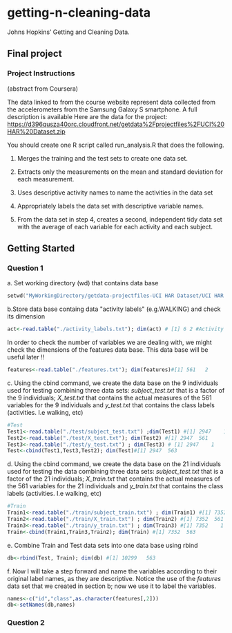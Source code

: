 # getting-n-cleaning-data
Johns Hopkins’ Getting and Cleaning Data. 
## Final project
### Project Instructions 
(abstract from Coursera)

The data linked to from the course website represent data collected from the accelerometers from the Samsung Galaxy S smartphone. A full description is available 
Here are the data for the project: 
https://d396qusza40orc.cloudfront.net/getdata%2Fprojectfiles%2FUCI%20HAR%20Dataset.zip

You should create one R script called run_analysis.R that does the following. 
1. Merges the training and the test sets to create one data set.

2.  Extracts only the measurements on the mean and standard deviation for each measurement. 

3. Uses descriptive activity names to name the activities in the data set

4. Appropriately labels the data set with descriptive variable names.

5. From the data set in step 4, creates a second, independent tidy data set with the average of each variable for each activity and each subject.

## Getting Started

### Question 1
a. Set working directory (wd) that contains data base
```c++
setwd("MyWorkingDirectory/getdata-projectfiles-UCI HAR Dataset/UCI HAR Dataset") #Notice last part of the wd
```
b.Store data base containg data "activity labels" (e.g.WALKING) and check its dimension
```r
act<-read.table("./activity_labels.txt"); dim(act) # [1] 6 2 #Activity labels
```
In order to check the number of variables we are dealing with, we might check the dimensions of the features data base. This data base will be useful later !!
```r
features<-read.table("./features.txt"); dim(features)#[1] 561   2
```


c. Using the cbind command, we create the data base on the 9 individuals used for testing combining three data sets: *subject_test.txt* that is a factor of the 9 individuals; *X_test.txt* that contains the actual measures of the 561 variables for the 9 individuals and *y_test.txt* that contains the class labels (activities. I.e walking, etc) 
```r
#Test
Test1<-read.table("./test/subject_test.txt") ;dim(Test1) #[1] 2947    1
Test2<-read.table("./test/X_test.txt"); dim(Test2) #[1] 2947  561
Test3<-read.table("./test/y_test.txt") ; dim(Test3) # [1] 2947    1 
Test<-cbind(Test1,Test3,Test2); dim(Test)#[1] 2947  563
```

d. Using the cbind command, we create the data base on the 21 individuals used for testing the data combining three data sets: *subject_test.txt* that is a factor of the 21 individuals; *X_train.txt* that contains the actual measures of the 561 variables for the 21 individuals and *y_train.txt* that contains the class labels (activities. I.e walking, etc) 

```r
#Train
Train1<-read.table("./train/subject_train.txt") ; dim(Train1) #[1] 7352    
Train2<-read.table("./train/X_train.txt") ; dim(Train2) #[1] 7352  561
Train3<-read.table("./train/y_train.txt") ; dim(Train3) #[1] 7352    1 
Train<-cbind(Train1,Train3,Train2); dim(Train) #[1] 7352  563
```

e. Combine Train and Test data sets into one data base using rbind
```r
db<-rbind(Test, Train); dim(db) #[1] 10299   563
```
f. Now I will take a step forward and name the variables according to their original label names, as they are descriptive. Notice the use of the *features* data set that we created in section b; now we use it to label the variables. 
```r
names<-c("id","class",as.character(features[,2]))
db<-setNames(db,names)
```

### Question 2

